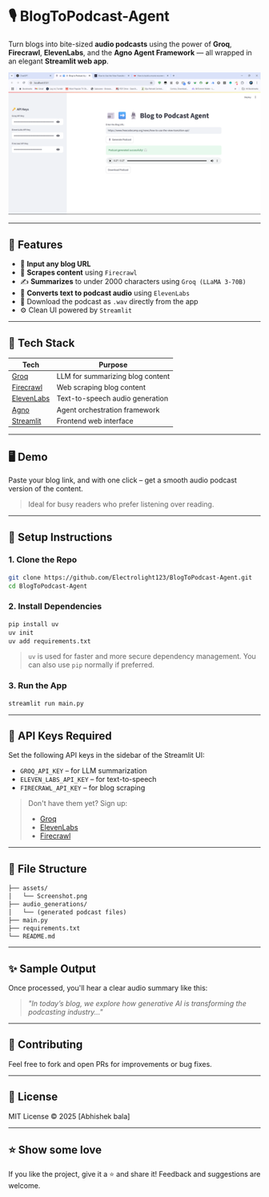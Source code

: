 
# 🎙️ BlogToPodcast-Agent

Turn blogs into bite-sized **audio podcasts** using the power of **Groq**, **Firecrawl**, **ElevenLabs**, and the **Agno Agent Framework** — all wrapped in an elegant **Streamlit web app**.

![Screenshot](assets/Screenshot.png)

---

## 🚀 Features

- 🔗 **Input any blog URL**
- 🧠 **Scrapes content** using `Firecrawl`
- ✍️ **Summarizes** to under 2000 characters using `Groq (LLaMA 3-70B)`
- 🎤 **Converts text to podcast audio** using `ElevenLabs`
- 💾 Download the podcast as `.wav` directly from the app
- ⚙️ Clean UI powered by `Streamlit`

---

## 🧰 Tech Stack

| Tech           | Purpose                                |
|----------------|----------------------------------------|
| [Groq](https://groq.com)              | LLM for summarizing blog content          |
| [Firecrawl](https://firecrawl.dev)   | Web scraping blog content                 |
| [ElevenLabs](https://www.elevenlabs.io/) | Text-to-speech audio generation           |
| [Agno](https://pypi.org/project/agno/) | Agent orchestration framework             |
| [Streamlit](https://streamlit.io)     | Frontend web interface                    |

---

## 🖥️ Demo

Paste your blog link, and with one click – get a smooth audio podcast version of the content.

> Ideal for busy readers who prefer listening over reading.

---

## 🔑 Setup Instructions

### 1. Clone the Repo

```bash
git clone https://github.com/Electrolight123/BlogToPodcast-Agent.git
cd BlogToPodcast-Agent
```

### 2. Install Dependencies

```bash
pip install uv
uv init
uv add requirements.txt
```

> `uv` is used for faster and more secure dependency management. You can also use `pip` normally if preferred.

### 3. Run the App

```bash
streamlit run main.py
```

---

## 🔐 API Keys Required

Set the following API keys in the sidebar of the Streamlit UI:

- `GROQ_API_KEY` – for LLM summarization
- `ELEVEN_LABS_API_KEY` – for text-to-speech
- `FIRECRAWL_API_KEY` – for blog scraping

> Don't have them yet? Sign up:
> - [Groq](https://console.groq.com/)
> - [ElevenLabs](https://www.elevenlabs.io/)
> - [Firecrawl](https://firecrawl.dev)

---

## 📁 File Structure

```
├── assets/
│   └── Screenshot.png
├── audio_generations/
│   └── (generated podcast files)
├── main.py
├── requirements.txt
└── README.md
```

---

## ✨ Sample Output

Once processed, you'll hear a clear audio summary like this:

> _"In today’s blog, we explore how generative AI is transforming the podcasting industry..."_

---

## 💬 Contributing

Feel free to fork and open PRs for improvements or bug fixes.

---

## 📜 License

MIT License © 2025 [Abhishek bala]

---

## ⭐️ Show some love

If you like the project, give it a ⭐ and share it! Feedback and suggestions are welcome.


